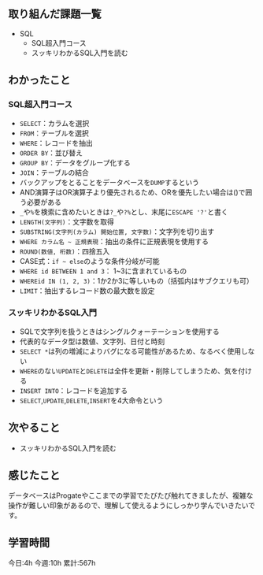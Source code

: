 ## 取り組んだ課題一覧
- SQL
	- SQL超入門コース
	- スッキリわかるSQL入門を読む

	
## わかったこと

### SQL超入門コース

- `SELECT`：カラムを選択
- `FROM`：テーブルを選択
- `WHERE`：レコードを抽出
- `ORDER BY`：並び替え
- `GROUP BY`：データをグループ化する
- `JOIN`：テーブルの結合
- バックアップをとることをデータベースを`DUMP`するという
- AND演算子はOR演算子より優先されるため、ORを優先したい場合は()で囲う必要がある
- `_`や`%`を検索に含めたいときは`?_`や`?%`とし、末尾に`ESCAPE '?'`と書く
- `LENGTH(文字列)`：文字数を取得
- `SUBSTRING(文字列(カラム) 開始位置, 文字数)`：文字列を切り出す
- `WHERE カラム名 ~ 正規表現`：抽出の条件に正規表現を使用する
- `ROUND(数値, 桁数)`：四捨五入
- CASE式：`if ~ else`のような条件分岐が可能
- `WHERE id BETWEEN 1 and 3`： 1~3に含まれているもの
- `WHEREid IN (1, 2, 3)`：1か2か3に等しいもの（括弧内はサブクエリも可）
- `LIMIT`：抽出するレコード数の最大数を設定

### スッキリわかるSQL入門

- SQLで文字列を扱うときはシングルクォーテーションを使用する
- 代表的なデータ型は数値、文字列、日付と時刻
- `SELECT *`は列の増減によりバグになる可能性があるため、なるべく使用しない
- `WHERE`のない`UPDATE`と`DELETE`は全件を更新・削除してしまうため、気を付ける
- `INSERT INTO`：レコードを追加する
- `SELECT`,`UPDATE`,`DELETE`,`INSERT`を4大命令という



## 次やること
- スッキリわかるSQL入門を読む

## 感じたこと
データベースはProgateやここまでの学習でたびたび触れてきましたが、複雑な操作が難しい印象があるので、理解して使えるようにしっかり学んでいきたいです。


## 学習時間
今日:4h
今週:10h 
累計:567h